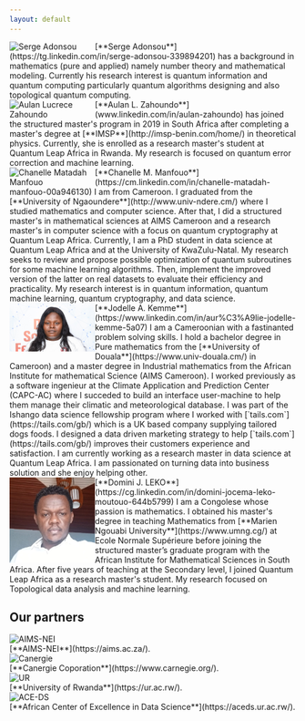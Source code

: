 ```yaml
---
layout: default
---
```



<div class='orgWrapper'>
<img align="left" src="assets/images/sa.jpg" alt="Serge Adonsou" width="150">
<div class='bioWrapper'>
[**Serge Adonsou**](https://tg.linkedin.com/in/serge-adonsou-339894201) has a background in mathematics (pure and applied) namely number theory and mathematical modeling. Currently his research interest is quantum information and quantum computing particularly quantum algorithms designing and also topological quantum computing.
</div>
</div>


<div class='orgWrapper'>
<img align="left" src="assets/images/az.jpg" alt="Aulan Lucrece Zahoundo
" width="150">
<div class='bioWrapper'>
[**Aulan L. Zahoundo**](www.linkedin.com/in/aulan-zahoundo) has joined the structured master's program in 2019 in South Africa after completing a master's degree at [**IMSP**](http://imsp-benin.com/home/) in theoretical physics. Currently, she is enrolled as a research master's student at Quantum Leap Africa in Rwanda. My research is focused on quantum error correction and machine learning.
</div>
</div>



<div class='orgWrapper'>
<img align="left" src="assets/images/az.jpg" alt="Chanelle Matadah Manfouo
" width="150">
<div class='bioWrapper'>
[**Chanelle M. Manfouo**](https://cm.linkedin.com/in/chanelle-matadah-manfouo-00a946130)  I am from Cameroon. I graduated from the [**University of Ngaoundere**](http://www.univ-ndere.cm/) where I studied mathematics and computer science. After that, I did a structured master's in mathematical sciences at AIMS Cameroon and a research master's in computer science with a focus on quantum cryptography at Quantum Leap Africa. Currently, I am a PhD student in data science at Quantum Leap Africa and at the University of KwaZulu-Natal. My research seeks to review and propose possible optimization of quantum subroutines for some machine learning algorithms. Then, implement the improved version of the latter on real datasets to evaluate their efficiency and practicality. My research interest is in quantum information, quantum machine learning, quantum cryptography, and data science.
</div>
</div>


<div class='orgWrapper'>
<img align="left" src="assets/images/jak.jpg" alt="Jodelle Aurelie Kemme
" width="150">
<div class='bioWrapper'>
[**Jodelle A. Kemme**](https://www.linkedin.com/in/aur%C3%A9lie-jodelle-kemme-5a07)  I am a Cameroonian with a fastinanted problem solving skills.
I hold a bachelor degree in Pure mathematics from the [**University of Douala**](https://www.univ-douala.cm/) in Cameroon) and a master degree in Industrial
mathematics from the African Institute for mathematical Science (AIMS Cameroon). I worked previously as a software ingenieur at the Climate Application and Prediction Center (CAPC-AC) where I succeded to build an interface user-machine to help them manage their climatic and meteorological database. I was part of the Ishango data science fellowship program where I worked with [`tails.com`](https://tails.com/gb/) which is a UK based company supplying tailored dogs foods. I designed a data driven marketing strategy to help [`tails.com`](https://tails.com/gb/) improves their customers experience and satisfaction. I am currently working as a research master in data science at Quantum Leap Africa. I am passionated on turning data into business solution and she enjoy helping other.
</div>
</div>
  
 
<div class='orgWrapper'>
<img align="left" src="assets/images/djl.jpg" alt="Domini Jocema LEKO
" width="150">
<div class='bioWrapper'>
[**Domini J. LEKO**](https://cg.linkedin.com/in/domini-jocema-leko-moutouo-644b5799) I am a Congolese whose passion is mathematics. I obtained his master's degree in teaching Mathematics from [**Marien Ngouabi University**](https://www.umng.cg/) at Ecole Normale Supérieure before joining the structured master’s graduate program with the African Institute for Mathematical Sciences in South Africa. After five years of teaching at the Secondary level, I joined Quantum Leap Africa as a research master's student. My research focused on Topological data analysis and machine learning.
</div>
</div>
 
 
 
 
 







## Our partners


<div class='orgWrapper'>
<img src="/assets/images/AIMS_logo.PNG" alt="AIMS-NEI" width="150" />
<div class='bioWrapper'>
[**AIMS-NEI**](https://aims.ac.za/).
</div>
</div>


<div class='orgWrapper'>
<img src="/assets/images/Canergie_logo.PNG" alt="Canergie" width="150" /> 
<div class='bioWrapper'>
[**Canergie Coporation**](https://www.carnegie.org/).
</div>
</div>
 
<div class='orgWrapper'>
<img src="/assets/images/UR_logo.PNG" alt="UR" width="150" /> 
<div class='bioWrapper'>
[**University of Rwanda**](https://ur.ac.rw/).
</div>
</div>

<div class='orgWrapper'>
<img src="/assets/images/ACE-DS_logo.PNG" alt="ACE-DS" width="150" />
<div class='bioWrapper'>
[**African Center of Excellence in Data Science**](https://aceds.ur.ac.rw/).
</div>
</div>






